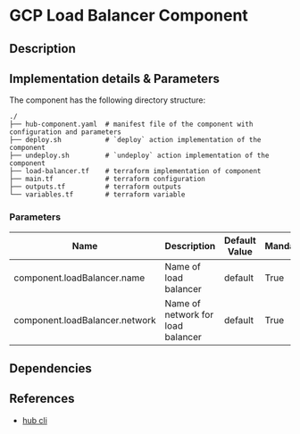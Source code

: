 # GCP Load Balancer Component

## Description

## Implementation details & Parameters

The component has the following directory structure:

```text
./
├── hub-component.yaml  # manifest file of the component with configuration and parameters
├── deploy.sh           # `deploy` action implementation of the component
├── undeploy.sh         # `undeploy` action implementation of the component
├── load-balancer.tf    # terraform implementation of component
├── main.tf             # terraform configuration
├── outputs.tf          # terraform outputs
└── variables.tf        # terraform variable
```

### Parameters

| Name      | Description | Default Value | Mandatory?
| --------- | ---------   | --------- | ---------
| component.loadBalancer.name | Name of load balancer | default | True
| component.loadBalancer.network | Name of network for load balancer | default | True

## Dependencies

## References

* [hub cli](https://github.com/agilestacks/hub/wiki)
